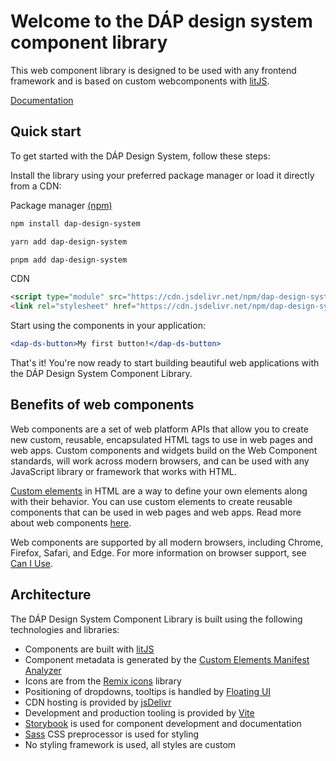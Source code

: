 # Welcome to the DÁP design system component library

This web component library is designed to be used with any frontend framework and is based on custom webcomponents with [litJS](https://lit.dev/).

[Documentation](https://services.gov.hu/design-system-dev/)

## Quick start

To get started with the DÁP Design System, follow these steps:

Install the library using your preferred package manager or load it directly from a CDN:

Package manager [(npm)](https://www.npmjs.com/package/dap-design-system)

```bash
npm install dap-design-system

yarn add dap-design-system

pnpm add dap-design-system
```

CDN

```html
<script type="module" src="https://cdn.jsdelivr.net/npm/dap-design-system" />
<link rel="stylesheet" href="https://cdn.jsdelivr.net/npm/dap-design-system/dist/light.theme.css" />
```

Start using the components in your application:

   ```jsx
   <dap-ds-button>My first button!</dap-ds-button>
   ```

That's it! You're now ready to start building beautiful web applications with the DÁP Design System Component Library.

## Benefits of web components

Web components are a set of web platform APIs that allow you to create new custom, reusable, encapsulated HTML tags to use in web pages and web apps. Custom components and widgets build on the Web Component standards, will work across modern browsers, and can be used with any JavaScript library or framework that works with HTML.

[Custom elements](https://html.spec.whatwg.org/multipage/custom-elements.html) in HTML are a way to define your own elements along with their behavior. You can use custom elements to create reusable components that can be used in web pages and web apps.
Read more about web components [here](https://developer.mozilla.org/en-US/docs/Web/Web_Components).

Web components are supported by all modern browsers, including Chrome, Firefox, Safari, and Edge. For more information on browser support, see [Can I Use](https://caniuse.com/custom-elementsv1).

## Architecture

The DÁP Design System Component Library is built using the following technologies and libraries:

- Components are built with [litJS](https://lit.dev/)
- Component metadata is generated by the [Custom Elements Manifest Analyzer](https://github.com/open-wc/custom-elements-manifest)
- Icons are from the [Remix icons](https://remixicon.com/) library
- Positioning of dropdowns, tooltips is handled by [Floating UI](https://floating-ui.com/)
- CDN hosting is provided by [jsDelivr](https://www.jsdelivr.com/)
- Development and production tooling is provided by [Vite](https://vitejs.dev/)
- [Storybook](https://storybook.js.org/) is used for component development and documentation
- [Sass](https://sass-lang.com/) CSS preprocessor is used for styling
- No styling framework is used, all styles are custom
